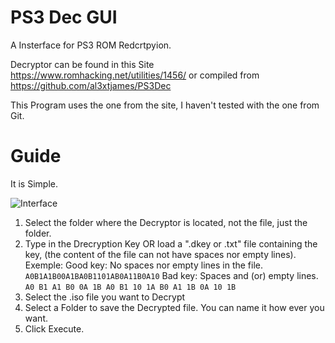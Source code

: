 # PS3 Dec GUI

A Insterface for PS3 ROM Redcrtpyion.


Decryptor can be found in this Site https://www.romhacking.net/utilities/1456/
or
compiled from https://github.com/al3xtjames/PS3Dec

This Program uses the one from the site, I haven't tested with the one from Git.


# Guide

It is Simple.

![Interface](https://github.com/elythron/PS3-Dec-GUI/assets/117151106/e35954ab-6f16-483b-bf23-cd9b871fbc92)

1. Select the folder where the Decryptor is located, not the file, just the folder.
2. Type in the Drecryption Key OR load a ".dkey or .txt" file containing the key, (the content of the file can not have spaces nor empty lines).
   Exemple:
     Good key: No spaces nor empty lines in the file.
        `A0B1A1B00A1BA0B1101AB0A11B0A10`
     Bad key: Spaces and (or) empty lines.
         `A0 B1 A1 B0 0A 1B A0 B1 10 1A B0 A1 1B 0A 10 1B
                                                         `
3. Select the .iso file you want to Decrypt
4. Select a Folder to save the Decrypted file.
   You can name it how ever you want.
5. Click Execute.

